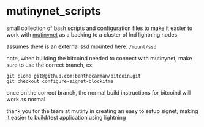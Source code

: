 # mutinynet_scripts 
small collection of bash scripts and configuration files to make it easier to work with [mutinynet](https://blog.mutinywallet.com/mutinynet) as a backing to a cluster of lnd lightning nodes

assumes there is an external ssd mounted here: `/mount/ssd`

note, when building the bitcoind needed to connect with mutinynet, make sure to use the correct branch, ex:
```
git clone git@github.com:benthecarman/bitcoin.git
git checkout configure-signet-blockitme
```
once on the correct branch, the normal build instructions for bitcoind will work as normal

thank you for the team at mutiny in creating an easy to setup signet, making it easier to build/test application using lightning

